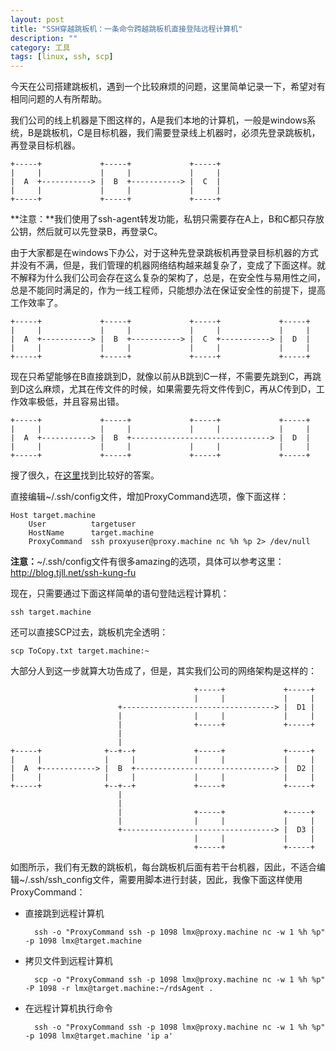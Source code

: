 ```yaml
---
layout: post
title: "SSH穿越跳板机：一条命令跨越跳板机直接登陆远程计算机"
description: ""
category: 工具
tags: [linux, ssh, scp]
---
```


今天在公司搭建跳板机，遇到一个比较麻烦的问题，这里简单记录一下，希望对有相同问题的人有所帮助。

我们公司的线上机器是下图这样的，A是我们本地的计算机，一般是windows系统，B是跳板机，C是目标机器，我们需要登录线上机器时，必须先登录跳板机，再登录目标机器。

    +-----+             +-----+             +-----+
    |     |             |     |             |     |
    |  A  +-----------> |  B  +-----------> |  C  |
    |     |             |     |             |     |
    +-----+             +-----+             +-----+

**注意：**我们使用了ssh-agent转发功能，私钥只需要存在A上，B和C都只存放公钥，然后就可以先登录B，再登录C。

由于大家都是在windows下办公，对于这种先登录跳板机再登录目标机器的方式并没有不满，但是，我们管理的机器网络结构越来越复杂了，变成了下面这样。就不解释为什么我们公司会存在这么复杂的架构了，总是，在安全性与易用性之间，总是不能同时满足的，作为一线工程师，只能想办法在保证安全性的前提下，提高工作效率了。

    +-----+             +-----+             +-----+             +-----+
    |     |             |     |             |     |             |     |
    |  A  +-----------> |  B  +-----------> |  C  +-----------> |  D  |
    |     |             |     |             |     |             |     |
    +-----+             +-----+             +-----+             +-----+

现在只希望能够在B直接跳到D，就像以前从B跳到C一样，不需要先跳到C，再跳到D这么麻烦，尤其在传文件的时候，如果需要先将文件传到C，再从C传到D，工作效率极低，并且容易出错。

    +-----+             +-----+             +-----+             +-----+
    |     |             |     |             |     |             |     |
    |  A  +-----------> |  B  +-------------------------------> |  D  |
    |     |             |     |             |     |             |     |
    +-----+             +-----+             +-----+             +-----+


搜了很久，在[这里](http://superuser.com/questions/174160/scp-over-a-proxy-with-one-command-from-local-machine)找到比较好的答案。

直接编辑~/.ssh/config文件，增加ProxyCommand选项，像下面这样：

    Host target.machine
        User          targetuser
        HostName      target.machine
        ProxyCommand  ssh proxyuser@proxy.machine nc %h %p 2> /dev/null

**注意：**~/.ssh/config文件有很多amazing的选项，具体可以参考这里：<http://blog.tjll.net/ssh-kung-fu>

现在，只需要通过下面这样简单的语句登陆远程计算机：

    ssh target.machine

还可以直接SCP过去，跳板机完全透明：

    scp ToCopy.txt target.machine:~

大部分人到这一步就算大功告成了，但是，其实我们公司的网络架构是这样的：

                                             +-----+             +-----+
                                             |     |             |     |
                            +----------------------------------> |  D1 |
                            |                |     |             |     |
                            |                +-----+             +-----+
                            |
                            |
    +-----+              +--+--+             +-----+             +-----+
    |     |              |     |             |     |             |     |
    |  A  +------------> |  B  +-------------------------------> |  D2 |
    |     |              |     |             |     |             |     |
    +-----+              +--+--+             +-----+             +-----+
                            |
                            |
                            |                +-----+             +-----+
                            |                |     |             |     |
                            +----------------------------------> |  D3 |
                                             |     |             |     |
                                             +-----+             +-----+

如图所示，我们有无数的跳板机，每台跳板机后面有若干台机器，因此，不适合编辑~/.ssh/ssh_config文件，需要用脚本进行封装，因此，我像下面这样使用ProxyCommand：

* 直接跳到远程计算机

        ssh -o "ProxyCommand ssh -p 1098 lmx@proxy.machine nc -w 1 %h %p" -p 1098 lmx@target.machine

* 拷贝文件到远程计算机

        scp -o "ProxyCommand ssh -p 1098 lmx@proxy.machine nc -w 1 %h %p" -P 1098 -r lmx@target.machine:~/rdsAgent .

* 在远程计算机执行命令

        ssh -o "ProxyCommand ssh -p 1098 lmx@proxy.machine nc -w 1 %h %p" -p 1098 lmx@target.machine 'ip a'
